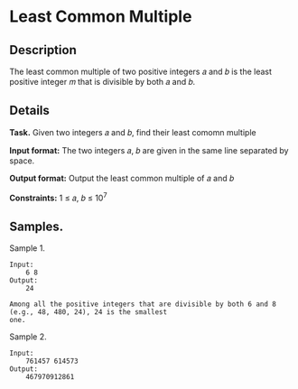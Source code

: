 # Least Common Multiple

## Description
The least common multiple of two positive integers 𝑎 and 𝑏 is the least positive
integer 𝑚 that is divisible by both 𝑎 and 𝑏.

## Details
**Task.** 
Given two integers 𝑎 and 𝑏, find their least comomn multiple

**Input format:** 
The two integers 𝑎, 𝑏 are given in the same line separated by space.

**Output format:** 
Output the least common multiple of 𝑎 and 𝑏

**Constraints:** 
1 ≤ 𝑎, 𝑏 ≤ 10<sup>7</sup>

## Samples.
Sample 1.

    Input:
        6 8
    Output:
        24
    
    Among all the positive integers that are divisible by both 6 and 8 (e.g., 48, 480, 24), 24 is the smallest
    one.

Sample 2.

    Input:
        761457 614573
    Output:
        467970912861
